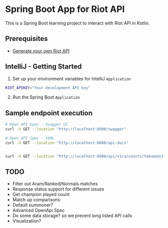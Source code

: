 # Spring Boot App for Riot API

This is a Spring Boot learning project to interact with Riot API in Kotlin.

## Prerequisites

- [Generate your own Riot API](https://developer.riotgames.com/)

## IntelliJ - Getting Started

1. Set up your environment variables for IntelliJ `Application`
```bash
RIOT_APIKEY="Your development API key"
```
2. Run the Spring Boot `Application`

## Sample endpoint execution

```bash
# Open API Spec - Swagger UI
curl -X GET --location "http://localhost:8080/swagger"

# Open API Spec - YAML
curl -X GET --location "http://localhost:8080/api-docs"


curl -X GET --location "http://localhost:8080/api/v1/accounts/YakumoUchiha/EUW"
```

## TODO

- Filter out Aram/Ranked/Normals matches
- Response status support for different issues
- Get champion played count
- Match up comparisons
- Default summoner?
- Advanced OpenApi Spec
- Do some data storage? so we prevent long listed API calls
- Visualization?
